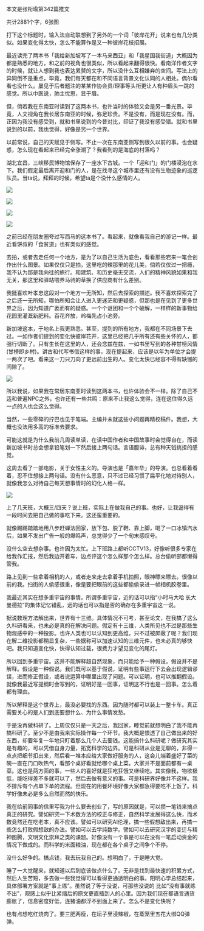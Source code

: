 本文是张衔瑜第342篇推文

共计2881个字，6张图

打下这个标题时，输入法自动联想到了另外的一个词「彼岸花开」说来也有几分类似。如果变化得太快，怎么不能算作是又一种彼岸花枝招展。

最近读完了两本书「我给新加坡写了一本马来西亚」和「我星国我街道」大概因为都是熟悉的地方，和之前的视角也很类似，所以看起来翻得很快。看南洋作者文字的时候，就让人想到我也表达累赘的文字，所以没什么互相嫌弃的空间。写法上的异同倒不是重点，毕竟，我们每天都在和不同语言背景文化认同的人相处。偶尔看看也没什么。屡见于后者题注的某某作协会员/理事等头衔更让人有种眉头一跳的感觉。所以中医说，肺主忧思，显于眉。

但，倘若我在东南亚时读到了这两本书，也许当时的体验又会是另一番光景。毕竟，人文视角在我长居东南亚的时候，弥足珍贵。不是没有，而是现在没有。而，正因为我没有感受到，就和书里说到的今昔对比，印证了我没有感受错。就和书里说到的以前，我也觉得，好像是另一个世界。

以前常说，自己的天赋见于侧写。不止一次在东南亚侧写到很久以前的事。也会疑惑，怎么现在看起来已经完全涨潮了？我看到的是海底的村落吗？

湖北宜昌，三峡移民博物馆保存了一座水下古城。一个「迎和门」的门楼浸泡在水下。我们假定最后离开迎和门的人，是在找寻这个城市里还有没有生物迹象的巡逻队员。当ta说，拜拜的时候，希望ta是个没什么感情的人。

![](./images/img_001.jpeg)

![](./images/img_002.jpeg)

![](./images/img_003.jpeg)

![](./images/img_004.jpeg)

之前已经在朋友圈夸过写西马的这本书了。看起来，就像看我自己的游记一样。最近看饼叔的「食贫道」也有类似的感觉。

去拍，或者去走任何一个地方，是为了以自己生活为底色，看看那些宕来一笔会创作出什么图景。如果仅仅只是拍，这里吃的辣那里的花儿美，倘若仅仅过一把瘾，我不认为那是我向往的旅行。和建筑、和历史毫无交流，人们的精神风貌如果和我无关，那这里和驿站喂养马驹的草换了供应商有什么差别。

我挺喜欢叶孝忠这段对一个地方一无所知，然后去探索的描述。我不喜欢探索完了之后还一无所知，哪怕所知会让人进入更迷茫和更疑惑，但那也是在见到了更多世界之后，因为知道广袤而有的疑惑。一个个谜团和一个个破解，一样样的新事物给花园里灌溉新肥料。百花齐放，岭梅先占小池旁。

新加坡这本，于地名上我更熟悉。甚至，提到的所有地方，我都在不同场景下去过。一如作者们提到的变化快彼岸花开，这里已经把几乎所有还有些关怀的人，都强行切断了。只有生长在这里的人，还会念兹在兹，一如书里写到的各种甘榜风情(甘榜即乡村)。讲古和代写书信这样的事，现在提起来，应该是以年为单位才会提一两次了吧。看来这一刀只刀向了更远前出生的人。变化太快已经容不得有缺憾的间隙了。

![](./images/img_005.jpeg)

所以我说，如果我在常居东南亚时读到这两本书，也许体验会不一样。除了自己不适和普遍NPC之外，也许还有一些共鸣：原来不止我这么觉得，连在这住得久远一点的人也会这么觉得。

当然，一些零碎的拧巴也见于笔端。主编并未就这些小问题再精校稿件。我想，大概也没法用多高的标准去要求。

可能这就是为什么我前几周读单读，在读中国作者和中国故事时会觉得自在，而读新加坡书时总会想拿铅笔划一下然后接上两句话。言语腹诽，总有种天钺挑担的感觉。

这周去看了一部电影，关于女性主义的。导演也是「嘉年华」的导演。也总看着看着，忍不住想接上两句话。没有什么恶意，只不过已经习惯了扁平化地对待别人，就像我怎么对待自己每天想事情时的幻化人格一样。

![](./images/img_006.jpeg)

上了几天班，大概三/四天？说上班，实际上在做我自己的事。也好，让我逼得有一段时间去把自己做的事吃下来。这还蛮重要的。

就像踢踢踏踏地用八步赶蝉法回家，放下包、脱了鞋、靠上脚，喝了一口冰镇汽水后，如果不发出广告一般的爆鸣声，总觉得少了一个句末感叹号。

没什么空去想杂事。也许因为太忙。上下班路上都听CCTV13，好像听很多专家在给我作汇报，然后我边开着车，边点评这个怎么样那个怎么样。总台偷听部都懒得管我。

路上见到一些拿着相机的人，或者走来走去拿着手机拍照，眼神瞟来瞟去。很像以前的我。扫街的人偷感很重，像是要把眼前的这些都偷偷录进一帧相机胶卷里。

我最近其实在想多重宇宙的事情。所谓多重宇宙，近的话可以指“小时马大哈 长大曼德拉”的集体记忆错乱，远的话也可以指是否的确存在多重宇宙这一说。

据说数理方法解出来，世界有十三维。具体情况不可考，甚至论文，在我搞了这么久科研看来，也未必是真的在解决问题。假定有十三维，人类所见也不过是那些生物观感中的一种投影。也许人类也可以认知到更高维，只不过被屏蔽了呢？我们现在解二维投影都稍显复杂，一些据称可以加速认知的三维元件，也未必真的够快吧。我只知道变化快，快得认知过载，很费力才望见变化的尾灯。

所以回到多重宇宙。这并不能解释超自然现象，而只能给予一种假设。假设并不是解释。假设是一种假说。我们既可以基于假说，证明有些事运行下去会出现逻辑谬误，进而修正假设，或者说运算中哪里出现了问题。可以证明，也可以推翻假设。就像我最近写提纲时会写到的，证明好是一回事，证明这不行也是一回事。怎么着都有理由。

所以解释是这个世界上，最没必要找的东西。因为随时都可以装上一整卡车。真正需要关心的是人们到底要想什么、为什么事情发愁。

于是没再做科研了。上周仅仅只是一天之后，我回家，睡觉前就想明白了我不能再搞科研了。至少不是由我来实际操作每一个环节。我大概是恨透了自己做出来的好东西，却要年复一年地只盯着那么几个人去要钱。这能搞什么科研呢？做研究其实是有趣的，可以凭借自身力量，拓宽科学的边界。可是科研从业是无聊的，非得一点点把细节扣出来，然后看一堆本应给大家做好服务的人，这会儿端着盛好了菜的碗一直在门口吹热气，看那个桌好看就给哪个桌上菜。大家并不是面前都有一桌菜。这也是两方面的事，一些人的喜好就是狂吃狂饿又继续吃。其实像我，物欲极低，能吃得差不多就可以了，然后去做有意义的事。可是科研界好像并不这样。我不排斥有个点单下单的流程。但现在的用餐环境好像大家都急得要吃不上饭了。科学好像未必是多么自然而然的快乐。

我在给前同事的信里写我为什么要去创业了，写的原因就是，可以攒一笔钱来搞点真正的研究。譬如研究一下术数方法的校正与修正，自然科学发展得这么快，而术数竟然还在吃老本，真不应该。譬如可以研究AI伦理，搞一些假想敌出来，再搞一些怎么打败假想敌的办法。譬如可以去学纯数学。譬如可以去研究汉字的变迁与精神图腾，文明文化崇拜之类的课题。好像没有一个事是可以在没有一笔启动资金的情况下做成的。而科学的米面粮油，现在都在各个桌子之间争个不停。

没什么好争的。搞点钱，我去玩我自己的。想明白了，于是睡大觉。

睡了一大觉醒来，就知道以后到底该做点什么了。无非是找到最快速的积累方式，然后人生苦短，多去做一些我觉得可以看得更通透明白的事。阳明心学总结起来，具体部署方案就是“事上练”。虽然说了等于没说，可那些没说的 比如“没有事就练不出”，观感上似乎比紧缩后的原文更直插到人的心里。因为我们现在都语言通货膨胀了，信息密度好低，连猪油都浮不到面上来了。怎么不是变化快呢？

也有点想吃红烧肉了。要三肥两瘦，在坛子里浸辣椒，在蒸笼里五花大绑QQ弹弹。
